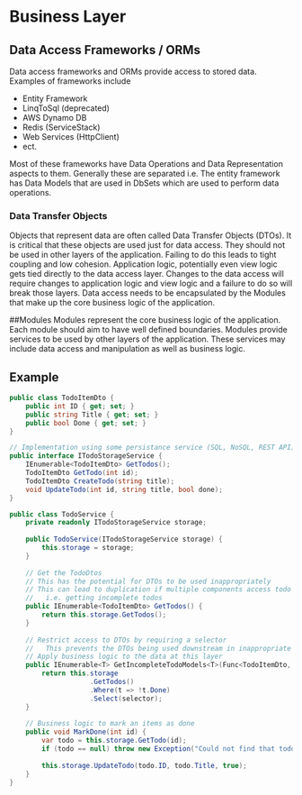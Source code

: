 # Business Layer

## Data Access Frameworks / ORMs
Data access frameworks and ORMs provide access to stored data. Examples of frameworks include
* Entity Framework
* LinqToSql (deprecated)
* AWS Dynamo DB
* Redis (ServiceStack)
* Web Services (HttpClient)
* ect.


Most of these frameworks have Data Operations and Data Representation aspects to them. Generally these are separated i.e. The entity framework has Data Models that are used in DbSets<T> which are used to perform data operations.

### Data Transfer Objects
Objects that represent data are often called Data Transfer Objects (DTOs). It is critical that these objects are used just for data access. They should not be used in other layers of the application. Failing to do this leads to tight coupling and low cohesion. Application logic, potentially even view logic gets tied directly to the data access layer. Changes to the data access will require changes to application logic and view logic and a failure to do so will break those layers. Data access needs to be encapsulated by the Modules that make up the core business logic of the application.

##Modules
Modules represent the core business logic of the application. Each module should aim to have well defined boundaries. Modules provide services to be used by other layers of the application. These services may include data access and manipulation as well as business logic.


## Example

``` c#
public class TodoItemDto {
    public int ID { get; set; }
    public string Title { get; set; }
    public bool Done { get; set; }
}

// Implementation using some persistance service (SQL, NoSQL, REST API)
public interface ITodoStorageService {
    IEnumerable<TodoItemDto> GetTodos();
    TodoItemDto GetTodo(int id);
    TodoItemDto CreateTodo(string title);
    void UpdateTodo(int id, string title, bool done);
}

public class TodoService {
    private readonly ITodoStorageService storage;
    
    public TodoService(ITodoStorageService storage) {
        this.storage = storage;
    }
    
    // Get the TodoDtos
    // This has the potential for DTOs to be used inappropriately
    // This can lead to duplication if multiple components access todo's in the same way
    //   i.e. getting incomplete todos
    public IEnumerable<TodoItemDto> GetTodos() {
        return this.storage.GetTodos();
    }
    
    // Restrict access to DTOs by requiring a selector
    //   This prevents the DTOs being used downstream in inappropriate places
    // Apply business logic to the data at this layer
    public IEnumerable<T> GetIncompleteTodoModels<T>(Func<TodoItemDto, T> selector) {
        return this.storage
                    .GetTodos()
                    .Where(t => !t.Done)
                    .Select(selector);
    }
    
    // Business logic to mark an items as done
    public void MarkDone(int id) {
        var todo = this.storage.GetTodo(id);
        if (todo == null) throw new Exception("Could not find that todo");
        
        this.storage.UpdateTodo(todo.ID, todo.Title, true);
    }
}

```